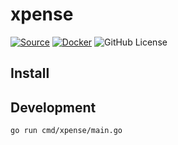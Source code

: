 # xpense

[![Source](https://img.shields.io/badge/Source-GitHub-blue?logo=github)](https://github.com/jljl1337/xpense)
[![Docker](https://img.shields.io/docker/pulls/jljl1337/xpense?logo=docker&label=jljl1337%2Fxpense)](https://hub.docker.com/r/jljl1337/xpense)
![GitHub License](https://img.shields.io/github/license/jljl1337/xpense?label=License)

## Install

## Development

```bash
go run cmd/xpense/main.go
```
